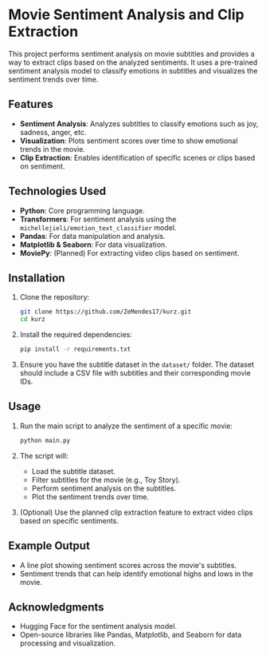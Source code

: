 # Movie Sentiment Analysis and Clip Extraction

This project performs sentiment analysis on movie subtitles and provides a way to extract clips based on the analyzed sentiments. It uses a pre-trained sentiment analysis model to classify emotions in subtitles and visualizes the sentiment trends over time.

## Features

- **Sentiment Analysis**: Analyzes subtitles to classify emotions such as joy, sadness, anger, etc.
- **Visualization**: Plots sentiment scores over time to show emotional trends in the movie.
- **Clip Extraction**: Enables identification of specific scenes or clips based on sentiment.

## Technologies Used

- **Python**: Core programming language.
- **Transformers**: For sentiment analysis using the `michellejieli/emotion_text_classifier` model.
- **Pandas**: For data manipulation and analysis.
- **Matplotlib & Seaborn**: For data visualization.
- **MoviePy**: (Planned) For extracting video clips based on sentiment.

## Installation

1. Clone the repository:
   ```bash
   git clone https://github.com/ZeMendes17/kurz.git
   cd kurz
   ```

2. Install the required dependencies:
   ```bash
   pip install -r requirements.txt
   ```

3. Ensure you have the subtitle dataset in the `dataset/` folder. The dataset should include a CSV file with subtitles and their corresponding movie IDs.

## Usage

1. Run the main script to analyze the sentiment of a specific movie:
   ```bash
   python main.py
   ```

2. The script will:
   - Load the subtitle dataset.
   - Filter subtitles for the movie (e.g., Toy Story).
   - Perform sentiment analysis on the subtitles.
   - Plot the sentiment trends over time.

3. (Optional) Use the planned clip extraction feature to extract video clips based on specific sentiments.

## Example Output

- A line plot showing sentiment scores across the movie's subtitles.
- Sentiment trends that can help identify emotional highs and lows in the movie.

## Acknowledgments

- Hugging Face for the sentiment analysis model.
- Open-source libraries like Pandas, Matplotlib, and Seaborn for data processing and visualization.
